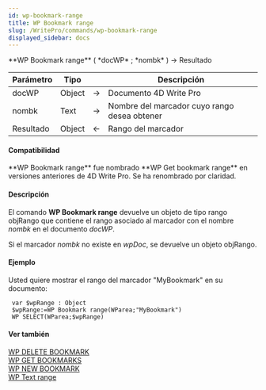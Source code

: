 ```yaml
---
id: wp-bookmark-range
title: WP Bookmark range
slug: /WritePro/commands/wp-bookmark-range
displayed_sidebar: docs
---
```


<!--REF #_command_.WP Bookmark range.Syntax-->**WP Bookmark range** ( *docWP* ; *nombk* ) -> Resultado<!-- END REF-->
<!--REF #_command_.WP Bookmark range.Params-->
| Parámetro | Tipo |  | Descripción |
| --- | --- | --- | --- |
| docWP | Object | &rarr; | Documento 4D Write Pro |
| nombk | Text | &rarr; | Nombre del marcador cuyo rango desea obtener |
| Resultado | Object | &larr; | Rango del marcador |

<!-- END REF-->

#### Compatibilidad 

<!--REF #_command_.WP Bookmark range.Summary-->**WP Bookmark range** fue nombrado **WP Get bookmark range** en versiones anteriores de 4D Write Pro.<!-- END REF--> Se ha renombrado por claridad. 

#### Descripción 

El comando **WP Bookmark range** devuelve un objeto de tipo rango objRango que contiene el rango asociado al marcador con el nombre *nombk* en el documento *docWP*.

Si el marcador *nombk* no existe en *wpDoc*, se devuelve un objeto objRango.

#### Ejemplo 

Usted quiere mostrar el rango del marcador "MyBookmark" en su documento:

```4d
 var $wpRange : Object
 $wpRange:=WP Bookmark range(WParea;"MyBookmark")
 WP SELECT(WParea;$wpRange)
```

#### Ver también 

[WP DELETE BOOKMARK](wp-delete-bookmark.md)  
[WP GET BOOKMARKS](wp-get-bookmarks.md)  
[WP NEW BOOKMARK](wp-new-bookmark.md)  
[WP Text range](wp-text-range.md)  